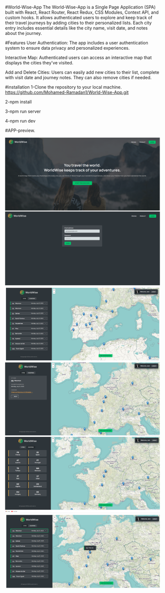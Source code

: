 #World-Wise-App
The World-Wise-App is a Single Page Application (SPA) built with React, React Router, React Redux, CSS Modules, Context API, and custom hooks. It allows authenticated users to explore and keep track of their travel journeys by adding cities to their personalized lists. Each city entry includes essential details like the city name, visit date, and notes about the journey.

#Features
User Authentication: The app includes a user authentication system to ensure data privacy and personalized experiences.

Interactive Map: Authenticated users can access an interactive map that displays the cities they've visited.

Add and Delete Cities: Users can easily add new cities to their list, complete with visit date and journey notes. They can also remove cities if needed.

#installation
1-Clone the repository to your local machine.
https://github.com/Mohamed-Ramadan1/World-Wise-App.git

2-npm install

3-npm run server

4-npm run dev

#APP-preview.

![image](./App-preview-images/w1.png)
![image](./App-preview-images/w2.png)
![image](./App-preview-images/w3.png)
![image](./App-preview-images/w4.png)
![image](./App-preview-images/w5.png)
![image](./App-preview-images/w6.png)
